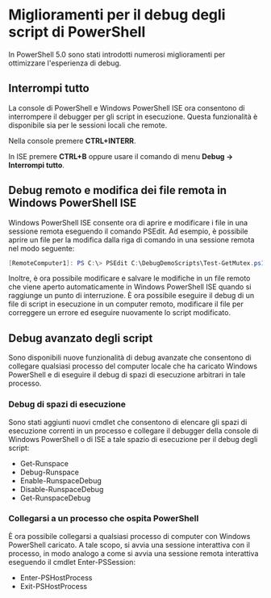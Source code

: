 # Miglioramenti per il debug degli script di PowerShell

In PowerShell 5.0 sono stati introdotti numerosi miglioramenti per ottimizzare l'esperienza di debug.

## Interrompi tutto

La console di PowerShell e Windows PowerShell ISE ora consentono di interrompere il debugger per gli script in esecuzione. Questa funzionalità è disponibile sia per le sessioni locali che remote.

Nella console premere **CTRL+INTERR**.

In ISE premere **CTRL+B** oppure usare il comando di menu **Debug -> Interrompi tutto**.

## Debug remoto e modifica dei file remota in Windows PowerShell ISE

Windows PowerShell ISE consente ora di aprire e modificare i file in una sessione remota eseguendo il comando PSEdit.
Ad esempio, è possibile aprire un file per la modifica dalla riga di comando in una sessione remota nel modo seguente:

```powershell
[RemoteComputer1]: PS C:\> PSEdit C:\DebugDemoScripts\Test-GetMutex.ps1
```

Inoltre, è ora possibile modificare e salvare le modifiche in un file remoto che viene aperto automaticamente in Windows PowerShell ISE quando si raggiunge un punto di interruzione.
È ora possibile eseguire il debug di un file di script in esecuzione in un computer remoto, modificare il file per correggere un errore ed eseguire nuovamente lo script modificato.

## Debug avanzato degli script

Sono disponibili nuove funzionalità di debug avanzate che consentono di collegare qualsiasi processo del computer locale che ha caricato Windows PowerShell e di eseguire il debug di spazi di esecuzione arbitrari in tale processo.

### Debug di spazi di esecuzione

Sono stati aggiunti nuovi cmdlet che consentono di elencare gli spazi di esecuzione correnti in un processo e collegare il debugger della console di Windows PowerShell o di ISE a tale spazio di esecuzione per il debug degli script:

-   Get-Runspace
-   Debug-Runspace
-   Enable-RunspaceDebug
-   Disable-RunspaceDebug
-   Get-RunspaceDebug

### Collegarsi a un processo che ospita PowerShell

È ora possibile collegarsi a qualsiasi processo di computer con Windows PowerShell caricato. A tale scopo, si avvia una sessione interattiva con il processo, in modo analogo a come si avvia una sessione remota interattiva eseguendo il cmdlet Enter-PSSession:

-   Enter-PSHostProcess
-   Exit-PSHostProcess<!--HONumber=Mar16_HO2-->

